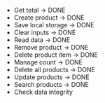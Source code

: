 - Get total -> DONE
- Create product -> DONE
- Save local storage -> DONE
- Clear inputs -> DONE
- Read data -> DONE
- Remove product -> DONE
- Delete product item -> DONE
- Manage count -> DONE
- Delete all products -> DONE
- Update products -> DONE
- Search products -> DONE
- Check data integrity
